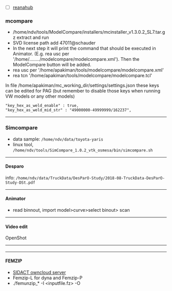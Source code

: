 - [ ] [reanahub](http://www.reanahub.io/)

### mcompare
  - /home/ndv/tools/ModelCompare/installers/mcinstaller_v1.3.0.2_SL7.tar.gz extract and run
  - SVD license path add 47011@schauder
  - In the next step it will print the command that should be executed in Animator. (E.g. rea usc per '/home/......../modelcompare/modelcompare.xml'). Then the ModelCompare button will be added.
  - rea usc per '/home/apakiman/tools/modelcompare/modelcompare.xml'
  - rea tcn '/home/apakiman/tools/modelcompare/modelcompare.tcl'


In file /home/apakiman/mc_working_dir/settings/settings.json these keys can be edited for PAG (but remember to disable those keys when running VW models or any other models)

    "key_hex_as_weld_enable" : true,
    "key_hex_as_weld_mid_str" : "49000000-49999999/162237",

----------------------------------------
### Simcompare
- data sample: `/home/ndv/data/toyota-yaris`
- linux tool, `/home/ndv/tools/SimCompare_1.0.2_vtk_osmesa/bin/simcompare.sh`

------------------------------------------
#### Desparo 
 info: `/home/ndv/data/TruckData/DesParO-Study/2018-08-TruckData-DesParO-Study-DSt.pdf`

------------------------------------------
#### Animator
- read binnout, import model>curve>select binout> scan
------------------------------------------
#### Video edit
OpenShot

---
#### 

---
#### FEMZIP
- [SIDACT owncloud server](https://owncloud.sidact.com/owncloud/index.php/s/9e77cfeb083fdebd299d2014d0c66988)
- Femzip-L for dyna and Femzip-P
- ./femunzip_* -I <inputfile.fz> -O <outputfile>
